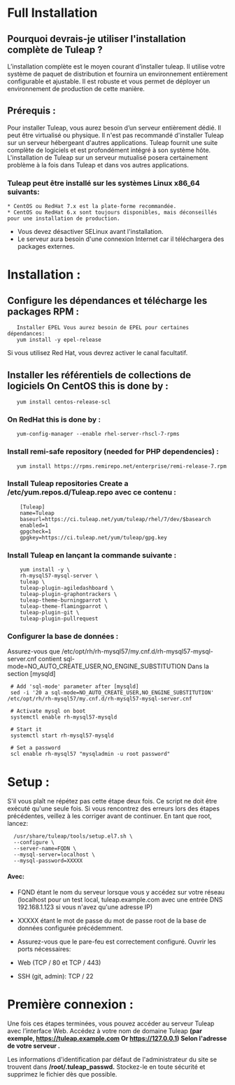 # Full Installation

## Pourquoi devrais-je utiliser l'installation complète de Tuleap ?

L’installation complète est le moyen courant d’installer tuleap. Il utilise votre système de paquet de distribution et fournira un environnement entièrement configurable et ajustable. Il est robuste et vous permet de déployer un environnement de production de cette manière.

## Prérequis :

Pour installer Tuleap, vous aurez besoin d’un serveur entièrement dédié. Il peut être virtualisé ou physique. Il n'est pas recommandé d'installer Tuleap sur un serveur hébergeant d'autres applications. Tuleap fournit une suite complète de logiciels et est profondément intégré à son système hôte. L'installation de Tuleap sur un serveur mutualisé posera certainement problème à la fois dans Tuleap et dans vos autres applications.


### Tuleap peut être installé sur les systèmes Linux x86_64 suivants:

	* CentOS ou RedHat 7.x est la plate-forme recommandée.
	* CentOS ou RedHat 6.x sont toujours disponibles, mais déconseillés pour une installation de production. 

* Vous devez désactiver SELinux avant l'installation.
* Le serveur aura besoin d'une connexion Internet car il téléchargera des packages externes.

# Installation :

## Configure les dépendances et télécharge les packages RPM :

       Installer EPEL Vous aurez besoin de EPEL pour certaines dépendances:
       yum install -y epel-release
     
Si vous utilisez Red Hat, vous devrez activer le canal facultatif.

## Installer les référentiels de collections de logiciels On CentOS this is done by :
       yum install centos-release-scl

### On RedHat this is done by :
       yum-config-manager --enable rhel-server-rhscl-7-rpms
       
### Install remi-safe repository (needed for PHP dependencies) :
       yum install https://rpms.remirepo.net/enterprise/remi-release-7.rpm
 
### Install Tuleap repositories Create a /etc/yum.repos.d/Tuleap.repo avec ce contenu :  

        [Tuleap]
        name=Tuleap
        baseurl=https://ci.tuleap.net/yum/tuleap/rhel/7/dev/$basearch
        enabled=1
        gpgcheck=1
        gpgkey=https://ci.tuleap.net/yum/tuleap/gpg.key
        
### Install Tuleap en lançant la commande suivante :
 
        yum install -y \
        rh-mysql57-mysql-server \
        tuleap \
        tuleap-plugin-agiledashboard \
        tuleap-plugin-graphontrackers \
        tuleap-theme-burningparrot \
        tuleap-theme-flamingparrot \
        tuleap-plugin-git \
        tuleap-plugin-pullrequest
        
### Configurer la base de données :

Assurez-vous que /etc/opt/rh/rh-mysql57/my.cnf.d/rh-mysql57-mysql-server.cnf contient sql-mode=NO_AUTO_CREATE_USER,NO_ENGINE_SUBSTITUTION
Dans la section [mysqld]


     # Add 'sql-mode' parameter after [mysqld]
     sed -i '20 a sql-mode=NO_AUTO_CREATE_USER,NO_ENGINE_SUBSTITUTION' /etc/opt/rh/rh-mysql57/my.cnf.d/rh-mysql57-mysql-server.cnf

     # Activate mysql on boot
     systemctl enable rh-mysql57-mysqld

     # Start it
     systemctl start rh-mysql57-mysqld

     # Set a password
     scl enable rh-mysql57 "mysqladmin -u root password"
     
     
# Setup  :

S'il vous plaît ne répétez pas cette étape deux fois. Ce script ne doit être exécuté qu'une seule fois. Si vous rencontrez des erreurs lors des étapes précédentes, veillez à les corriger avant de continuer. En tant que root, lancez:

      /usr/share/tuleap/tools/setup.el7.sh \
      --configure \
      --server-name=FQDN \
      --mysql-server=localhost \
      --mysql-password=XXXXX

#### Avec:

* FQND étant le nom du serveur lorsque vous y accédez sur votre réseau (localhost pour un test local, tuleap.example.com avec une entrée DNS 192.168.1.123 si vous n'avez qu'une adresse IP)

* XXXXX étant le mot de passe du mot de passe root de la base de données configurée précédemment.
  
* Assurez-vous que le pare-feu est correctement configuré. Ouvrir les ports nécessaires:
* Web (TCP / 80 et TCP / 443)
* SSH (git, admin): TCP / 22

# Première connexion :
   
Une fois ces étapes terminées, vous pouvez accéder au serveur Tuleap avec l’interface Web. Accédez à votre nom de domaine Tuleap **(par exemple, https://tuleap.example.com Or https://127.0.0.1) Selon l'adresse de votre serveur .**

Les informations d'identification par défaut de l'administrateur du site se trouvent dans **/root/.tuleap_passwd.** Stockez-le en toute sécurité et supprimez le fichier dès que possible.














 
       
     
